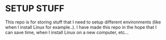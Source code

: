 # SETUP STUFF
This repo is for storing stuff that I need to setup different environments (like when I install Linux for example..).
I have made this repo in the hope that I can save time, when I install Linux on a new computer, etc...
